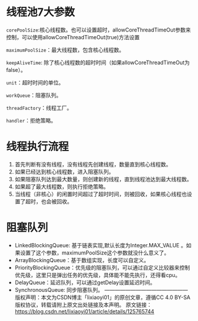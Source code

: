 # 线程池7大参数

`corePoolSize`:核心线程数。也可以设置超时，allowCoreThreadTimeOut参数来控制，可以使用allowCoreThreadTimeOut(true)方法设置

`maximumPoolSize`：最大线程数，包含核心线程数。

`keepAliveTime`: 除了核心线程数的超时时间（如果allowCoreThreadTimeOut为false）。

`unit`：超时时间的单位。

`workQueue`：阻塞队列。

`threadFactory`：线程工厂。

`handler`：拒绝策略。

# 线程执行流程
1. 首先判断有没有线程，没有线程先创建线程，数量直到核心线程数。
2. 如果已经达到核心线程数，进入阻塞队列。
3. 如果阻塞队列达到最大数量，则创建新的线程，直到线程池达到最大线程数。
4. 如果超了最大线程数，则执行拒绝策略。
5. 当线程（非核心）的闲置时间超过了超时时间，则被回收，如果核心线程也设置了超时，也会被回收。
# 阻塞队列

- LinkedBlockingQueue: 基于链表实现,默认长度为Integer.MAX_VALUE
。如果设置了这个参数，maximumPoolSize这个参数就没什么意义了。
- ArrayBlockingQueue：基于数组实现，长度可以自定义。
- PriorityBlockingQueue：优先级的阻塞队列，可以通过自定义比较器来控制优先级，这里只是弹出任务的优先级，具体能不能先执行，还得看cpu。
- DelayQueue：延迟队列，可以通过getDelay设置延迟时间。
- SynchronousQueue: 同步阻塞队列。
————————————————
版权声明：本文为CSDN博主「lixiaoyi01」的原创文章，遵循CC 4.0 BY-SA版权协议，转载请附上原文出处链接及本声明。
原文链接：https://blog.csdn.net/lixiaoyi01/article/details/125765744